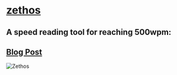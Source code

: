 [zethos](http://zethos.zolmeister.com/)
======
## A speed reading tool for reaching 500wpm:
## [Blog Post](http://www.zolmeister.com/2014/03/zethos-35-million-in-1kb.html)
![Zethos](http://4.bp.blogspot.com/-fwxtkVefC2w/Ux0xB0zKv_I/AAAAAAAACcY/v4-MYpaENck/s1600/Selection_090.png)
